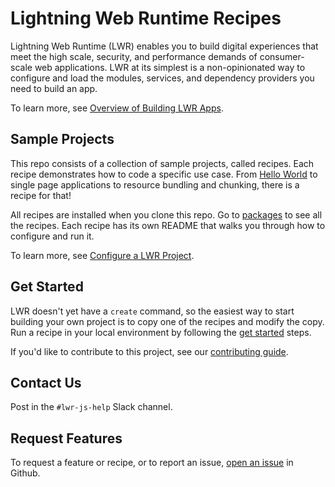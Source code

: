 # Lightning Web Runtime Recipes

Lightning Web Runtime (LWR) enables you to build digital experiences that meet the high scale, security, and performance demands of consumer-scale web applications. LWR at its simplest is a non-opinionated way to configure and load the modules, services, and dependency providers you need to build an app.

To learn more, see [Overview of Building LWR Apps](./doc/business_overview.md).

## Sample Projects

This repo consists of a collection of sample projects, called recipes. Each recipe demonstrates how to code a specific use case. From [Hello World](./packages/hello-world) to single page applications to resource bundling and chunking, there is a recipe for that!

All recipes are installed when you clone this repo. Go to [packages](https://github.com/salesforce-experience-platform-emu/lwr-recipes/tree/main/packages) to see all the recipes. Each recipe has its own README that walks you through how to configure and run it.

To learn more, see [Configure a LWR Project](./doc/config.md).

## Get Started

LWR doesn't yet have a `create` command, so the easiest way to start building your own project is to copy one of the recipes and modify the copy. Run a recipe in your local environment by following the [get started](./doc/get_started.md) steps.

If you'd like to contribute to this project, see our [contributing guide](./doc/CONTRIBUTING.md).

## Contact Us

Post in the `#lwr-js-help` Slack channel.

## Request Features

To request a feature or recipe, or to report an issue, [open an issue](https://github.com/salesforce-experience-platform-emu/lwr-recipes/issues) in Github.
